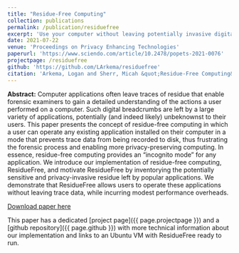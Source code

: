 ```yaml
---
title: "Residue-Free Computing"
collection: publications
permalink: /publication/residuefree
excerpt: 'Use your computer without leaving potentially invasive digital breadcrumbs'
date: 2021-07-22
venue: 'Proceedings on Privacy Enhancing Technologies'
paperurl: 'https://www.sciendo.com/article/10.2478/popets-2021-0076'
projectpage: /residuefree
github: 'https://github.com/LArkema/residuefree'
citation: 'Arkema, Logan and Sherr, Micah &quot;Residue-Free Computing&quot; <i>Proceedings on Privacy Enhancing Technologies</i>, vol. 2021, no.4, 2021, pp.389-405.'
---
```

**Abstract:** Computer applications often leave traces of residue that enable forensic examiners to gain a detailed understanding of the actions a user performed on a computer. Such digital breadcrumbs are left by a large variety of applications, potentially (and indeed likely) unbeknownst to their users. This paper presents the concept of residue-free computing in which a user can operate any existing application installed on their computer in a mode that prevents trace data from being recorded to disk, thus frustrating the forensic process and enabling more privacy-preserving computing. In essence, residue-free computing provides an “incognito mode” for any application. We introduce our implementation of residue-free computing, ResidueFree, and motivate ResidueFree by inventorying the potentially sensitive and privacy-invasive residue left by popular applications. We demonstrate that ResidueFree allows users to operate these applications without leaving trace data, while incurring modest performance overheads.

[Download paper here](/files/residue-free_computing.pdf)

This paper has a dedicated [project page]({{ page.projectpage }}) and a [github repository]({{ page.github }}) with more technical information about our implementation and links to an Ubuntu VM with ResidueFree ready to run.